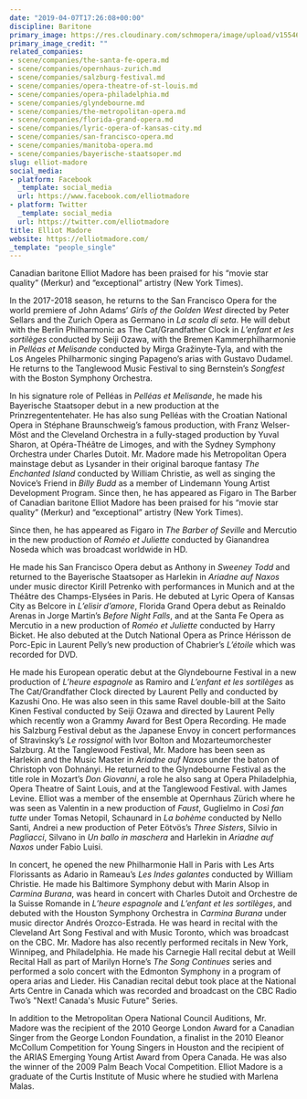 ```yaml
---
date: "2019-04-07T17:26:08+00:00"
discipline: Baritone
primary_image: https://res.cloudinary.com/schmopera/image/upload/v1554657724/media/2019/04/ElliotMadore.jpg
primary_image_credit: ""
related_companies:
- scene/companies/the-santa-fe-opera.md
- scene/companies/opernhaus-zurich.md
- scene/companies/salzburg-festival.md
- scene/companies/opera-theatre-of-st-louis.md
- scene/companies/opera-philadelphia.md
- scene/companies/glyndebourne.md
- scene/companies/the-metropolitan-opera.md
- scene/companies/florida-grand-opera.md
- scene/companies/lyric-opera-of-kansas-city.md
- scene/companies/san-francisco-opera.md
- scene/companies/manitoba-opera.md
- scene/companies/bayerische-staatsoper.md
slug: elliot-madore
social_media:
- platform: Facebook
  _template: social_media
  url: https://www.facebook.com/elliotmadore
- platform: Twitter
  _template: social_media
  url: https://twitter.com/elliotmadore
title: Elliot Madore
website: https://elliotmadore.com/
_template: "people_single"
---
```

Canadian baritone Elliot Madore has been praised for his “movie star quality” (Merkur) and “exceptional” artistry (New York Times).

In the 2017-2018 season, he returns to the San Francisco Opera for the world premiere of John Adams’ _Girls of the Golden West_ directed by Peter Sellars and the Zurich Opera as Germano in _La scala di seta_. He will debut with the Berlin Philharmonic as The Cat/Grandfather Clock in _L’enfant et les sortilèges_ conducted by Seiji Ozawa, with the Bremen Kammerphilharmonie in _Pelléas et Melisande_ conducted by Mirga Gražinyte-Tyla, and with the Los Angeles Philharmonic singing Papageno’s arias with Gustavo Dudamel. He returns to the Tanglewood Music Festival to sing Bernstein’s _Songfest_ with the Boston Symphony Orchestra.

In his signature role of Pelléas in _Pelléas et Melisande_, he made his Bayerische Staatsoper debut in a new production at the Prinzregententehater. He has also sung Pelléas with the Croatian National Opera in Stéphane Braunschweig’s famous production, with Franz Welser-Möst and the Cleveland Orchestra in a fully-staged production by Yuval Sharon, at Opéra-Théâtre de Limoges, and with the Sydney Symphony Orchestra under Charles Dutoit. Mr. Madore made his Metropolitan Opera mainstage debut as Lysander in their original baroque fantasy _The Enchanted Island_ conducted by William Christie, as well as singing the Novice’s Friend in _Billy Budd_ as a member of Lindemann Young Artist Development Program. Since then, he has appeared as Figaro in The Barber of Canadian baritone Elliot Madore has been praised for his “movie star quality” (Merkur) and “exceptional” artistry (New York Times).

Since then, he has appeared as Figaro in _The Barber of Seville_ and Mercutio in the new production of _Roméo et Juliette_ conducted by Gianandrea Noseda which was broadcast worldwide in HD. 

He made his San Francisco Opera debut as Anthony in _Sweeney Todd_ and returned to the Bayerische Staatsoper as Harlekin in _Ariadne auf Naxos_ under music director Kirill Petrenko with performances in Munich and at the Théâtre des Champs-Elysées in Paris. He debuted at Lyric Opera of Kansas City as Belcore in _L’elisir d’amore_, Florida Grand Opera debut as Reinaldo Arenas in Jorge Martin’s _Before Night Falls_, and at the Santa Fe Opera as Mercutio in a new production of _Roméo et Juliette_ conducted by Harry Bicket. He also debuted at the Dutch National Opera as Prince Hérisson de Porc-Epic in Laurent Pelly’s new production of Chabrier’s _L’étoile_ which was recorded for DVD.

He made his European operatic debut at the Glyndebourne Festival in a new production of _L’heure espagnole_ as Ramiro and _L’enfant et les sortilèges_ as The Cat/Grandfather Clock directed by Laurent Pelly and conducted by Kazushi Ono. He was also seen in this same Ravel double-bill at the Saito Kinen Festival conducted by Seiji Ozawa and directed by Laurent Pelly which recently won a Grammy Award for Best Opera Recording. He made his Salzburg Festival debut as the Japanese Envoy in concert performances of Stravinsky’s _Le rossignol_ with Ivor Bolton and Mozarteumorchester Salzburg. At the Tanglewood Festival, Mr. Madore has been seen as Harlekin and the Music Master in _Ariadne auf Naxos_ under the baton of Christoph von Dohnányi. He returned to the Glyndebourne Festival as the title role in Mozart’s _Don Giovanni_, a role he also sang at Opera Philadelphia, Opera Theatre of Saint Louis, and at the Tanglewood Festival. with James Levine. Elliot was a member of the ensemble at Opernhaus Zürich where he was seen as Valentin in a new production of _Faust_, Guglielmo in _Così fan tutte_ under Tomas Netopil, Schaunard in _La bohème_ conducted by Nello Santi, Andrei a new production of Peter Eötvös’s _Three Sisters_, Silvio in _Pagliacci_, Silvano in _Un ballo in maschera_ and Harlekin in _Ariadne auf Naxos_ under Fabio Luisi.

In concert, he opened the new Philharmonie Hall in Paris with Les Arts Florissants as Adario in Rameau’s _Les Indes galantes_ conducted by William Christie. He made his Baltimore Symphony debut with Marin Alsop in _Carmina Burana_, was heard in concert with Charles Dutoit and Orchestre de la Suisse Romande in _L’heure espagnole_ and _L’enfant et les sortilèges_, and debuted with the Houston Symphony Orchestra in _Carmina Burana_ under music director Andrés Orozco-Estrada. He was heard in recital with the Cleveland Art Song Festival and with Music Toronto, which was broadcast on the CBC. Mr. Madore has also recently performed recitals in New York, Winnipeg, and Philadelphia. He made his Carnegie Hall recital debut at Weill Recital Hall as part of Marilyn Horne’s _The Song Continues_ series and performed a solo concert with the Edmonton Symphony in a program of opera arias and Lieder. His Canadian recital debut took place at the National Arts Centre in Canada which was recorded and broadcast on the CBC Radio Two’s "Next! Canada's Music Future" Series.

In addition to the Metropolitan Opera National Council Auditions, Mr. Madore was the recipient of the 2010 George London Award for a Canadian Singer from the George London Foundation, a finalist in the 2010 Eleanor McCollum Competition for Young Singers in Houston and the recipient of the ARIAS Emerging Young Artist Award from Opera Canada. He was also the winner of the 2009 Palm Beach Vocal Competition. Elliot Madore is a graduate of the Curtis Institute of Music where he studied with Marlena Malas.